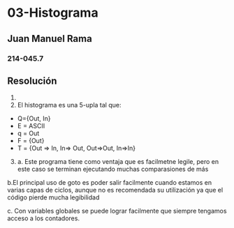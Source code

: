 # 03-Histograma

## Juan Manuel Rama

### 214-045.7

## Resolución

1)  
2) El histograma es una 5-upla tal que:

- Q={Out, In}
- E = ASCII
- q = Out
- F = {Out}
- T = {Out => In, In=> Out, Out=>Out, In=>In}

3) a. Este programa tiene como ventaja que es facilmetne legile, pero en este caso se terminan ejecutando muchas comparasiones de más

b.El principal uso de goto es poder salir facilmente cuando estamos en varias capas de ciclos, aunque no es recomendada su utilización ya que el código pierde mucha legibilidad

c. Con variables globales se puede lograr facilmente que siempre tengamos acceso a los contadores.
